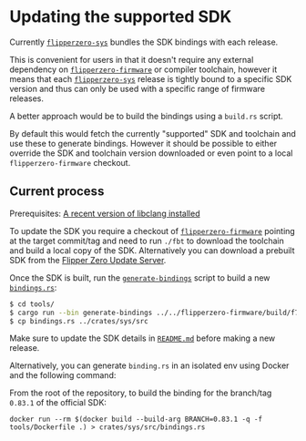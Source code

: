 # Updating the supported SDK

Currently [`flipperzero-sys`] bundles the SDK bindings with each release.

This is convenient for users in that it doesn't require any external dependency on
[`flipperzero-firmware`] or compiler toolchain, however it means that each
[`flipperzero-sys`] release is tightly bound to a specific SDK version and thus can only be used
with a specific range of firmware releases.

A better approach would be to build the bindings using a `build.rs` script.

By default this would fetch the currently "supported" SDK and toolchain and use these to generate
bindings. However it should be possible to either override the SDK and toolchain version downloaded
or even point to a local `flipperzero-firmware` checkout.

## Current process

Prerequisites: [A recent version of libclang installed](https://rust-lang.github.io/rust-bindgen/requirements.html)

To update the SDK you require a checkout of [`flipperzero-firmware`] pointing at the target
commit/tag and need to run `./fbt` to download the toolchain and build a local copy of the SDK.
Alternatively you can download a prebuilt SDK from the [Flipper Zero Update Server](https://update.flipperzero.one/builds/firmware/).

Once the SDK is built, run the [`generate-bindings`] script to build a new [`bindings.rs`]:

```bash
$ cd tools/
$ cargo run --bin generate-bindings ../../flipperzero-firmware/build/f7-firmware-D/sdk
$ cp bindings.rs ../crates/sys/src
```

Make sure to update the SDK details in [`README.md`] before making a new release.

Alternatively, you can generate `binding.rs` in an isolated env using Docker and the following command:

From the root of the repository, to build the binding for the branch/tag `0.83.1` of the official SDK:

```shell
docker run --rm $(docker build --build-arg BRANCH=0.83.1 -q -f tools/Dockerfile .) > crates/sys/src/bindings.rs
```

[`bindings.rs`]: ../crates/sys/src/bindings.rs
[`flipperzero-firmware`]: https://github.com/flipperdevices/flipperzero-firmware
[`flipperzero-sys`]: https://crates.io/crates/flipperzero-sys
[`generate-bindings`]: ../tools/src/bin/generate-bindings.rs
[`README.md`]: ../README.md
